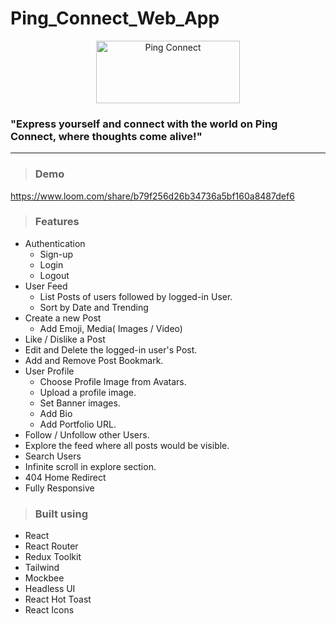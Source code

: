 # Ping_Connect_Web_App
<div align="center">
<img style="text-align:center" src="https://res.cloudinary.com/dkay6uocg/image/upload/v1688300852/logo-no-background_phu1yy.png" alt="Ping Connect" height=100 width=230>
</div>

### "Express yourself and connect with the world on Ping Connect, where thoughts come alive!"
----------------

> ### Demo 
https://www.loom.com/share/b79f256d26b34736a5bf160a8487def6

> ### Features
* Authentication
  * Sign-up
  * Login
  * Logout
* User Feed
  * List Posts of users followed by logged-in User.
  * Sort by Date and Trending
* Create a new Post
  * Add Emoji, Media( Images / Video)
* Like / Dislike a Post
* Edit and Delete the logged-in user's Post.
* Add and Remove Post Bookmark.
* User Profile
  * Choose Profile Image from Avatars.
  * Upload a profile image.
  * Set Banner images.
  * Add Bio
  * Add Portfolio URL.
* Follow / Unfollow other Users.
* Explore the feed where all posts would be visible.
* Search Users
* Infinite scroll in explore section.
* 404 Home Redirect
* Fully Responsive

> ### Built using
* React
* React Router
* Redux Toolkit
* Tailwind
* Mockbee
* Headless UI
* React Hot Toast
* React Icons

